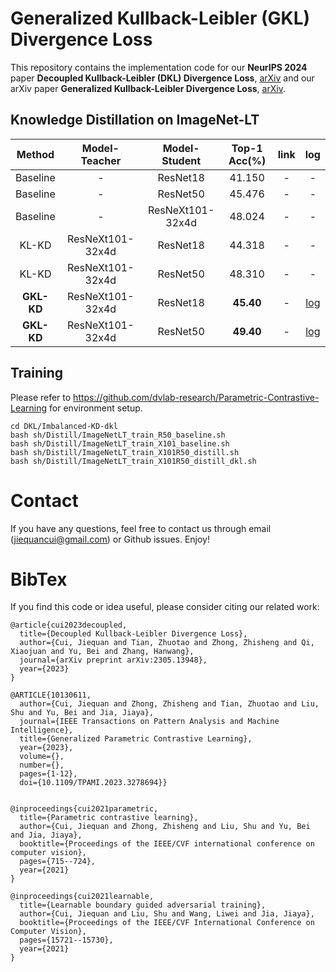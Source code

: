 # Generalized Kullback-Leibler (GKL) Divergence Loss
This repository contains the implementation code for our **NeurIPS 2024** paper **Decoupled Kullback-Leibler (DKL) Divergence Loss**, [arXiv](https://arxiv.org/pdf/2305.13948) and our arXiv paper **Generalized Kullback-Leibler Divergence Loss**, [arXiv]().


## Knowledge Distillation on ImageNet-LT

 | Method | Model-Teacher | Model-Student | Top-1 Acc(%) | link | log | 
 | :---: | :---: | :---: | :---: | :---: | :---: |
 | Baseline      | - | ResNet18 | 41.150 | - | - |
 | Baseline      | - | ResNet50 | 45.476 | - | - |
 | Baseline      | - | ResNeXt101-32x4d | 48.024 | - | - |
 | KL-KD         | ResNeXt101-32x4d | ResNet18 | 44.318 | - | - |
 | KL-KD         | ResNeXt101-32x4d | ResNet50 | 48.310 | - | - |
 | **GKL-KD**    | ResNeXt101-32x4d | ResNet18 | **45.40** | - | [log]() |
 | **GKL-KD**    | ResNeXt101-32x4d | ResNet50 | **49.40** | - | [log]() |

 
## Training 
Please refer to https://github.com/dvlab-research/Parametric-Contrastive-Learning for environment setup.

```
cd DKL/Imbalanced-KD-dkl
bash sh/Distill/ImageNetLT_train_R50_baseline.sh
bash sh/Distill/ImageNetLT_train_X101_baseline.sh
bash sh/Distill/ImageNetLT_train_X101R50_distill.sh
bash sh/Distill/ImageNetLT_train_X101R50_distill_dkl.sh
```


# Contact
If you have any questions, feel free to contact us through email (jiequancui@gmail.com) or Github issues. Enjoy!

# BibTex
If you find this code or idea useful, please consider citing our related work:
```
@article{cui2023decoupled,
  title={Decoupled Kullback-Leibler Divergence Loss},
  author={Cui, Jiequan and Tian, Zhuotao and Zhong, Zhisheng and Qi, Xiaojuan and Yu, Bei and Zhang, Hanwang},
  journal={arXiv preprint arXiv:2305.13948},
  year={2023}
}

@ARTICLE{10130611,
  author={Cui, Jiequan and Zhong, Zhisheng and Tian, Zhuotao and Liu, Shu and Yu, Bei and Jia, Jiaya},
  journal={IEEE Transactions on Pattern Analysis and Machine Intelligence}, 
  title={Generalized Parametric Contrastive Learning}, 
  year={2023},
  volume={},
  number={},
  pages={1-12},
  doi={10.1109/TPAMI.2023.3278694}}


@inproceedings{cui2021parametric,
  title={Parametric contrastive learning},
  author={Cui, Jiequan and Zhong, Zhisheng and Liu, Shu and Yu, Bei and Jia, Jiaya},
  booktitle={Proceedings of the IEEE/CVF international conference on computer vision},
  pages={715--724},
  year={2021}
}

@inproceedings{cui2021learnable,
  title={Learnable boundary guided adversarial training},
  author={Cui, Jiequan and Liu, Shu and Wang, Liwei and Jia, Jiaya},
  booktitle={Proceedings of the IEEE/CVF International Conference on Computer Vision},
  pages={15721--15730},
  year={2021}
}


```
